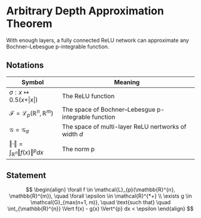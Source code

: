 # Arbitrary Depth Approximation Theorem

With enough layers, a fully connected ReLU network can approximate any Bochner–Lebesgue p-integrable function.

## Notations

| Symbol                                                                    | Meaning                                                                           |
| ------------------------------------------------------------------------- | --------------------------------------------------------------------------------- |
| $\sigma: x \mapsto 0.5 (x + \vert x \vert)$                               | The ReLU function                                                                 |
| $\mathcal{F} = \mathcal{L}_p(\mathbb{R}^{n}, \mathbb{R}^{m})$             | The space of Bochner–Lebesgue p-integrable function                               |
| $\mathcal{G} = \mathcal{G}_{d}$                                           | The space of multi-layer ReLU nertworks of width $d$                              |
| $\Vert \cdot \Vert = \int_{\mathbb{R}^{n}} \Vert f(x) \Vert^{p} dx$       | The norm p                                                                        |

## Statement

$$
\begin{align}
\forall f \in \mathcal{L}_{p}(\mathbb{R}^{n}, \mathbb{R}^{m}), \quad \forall \epsilon \in \mathcal{R}^{*+} \\
\exists g \in \mathcal{G}_{max(n+1, m)}, \quad \text{such that} \quad \int_{\mathbb{R}^{n}} \Vert f(x) - g(x) \Vert^{p} dx < \epsilon
\end{align}
$$
